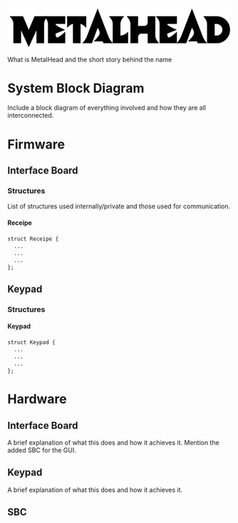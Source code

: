 ![MetalHead](docs/assets/metalhead.png)

What is MetalHead and the short story behind the name

# System Block Diagram
Include a block diagram of everything involved and how they are all interconnected.

# Firmware
## Interface Board
### Structures
List of structures used internally/private and those used for communication.
#### Receipe
```
struct Receipe {
  ...
  ...
  ...
};
```
## Keypad
### Structures
#### Keypad
```
struct Keypad {
  ...
  ...
  ...
};
```

# Hardware
## Interface Board
A brief explanation of what this does and how it achieves it. Mention the added SBC for the GUI.
## Keypad
A brief explanation of what this does and how it achieves it. 
## SBC